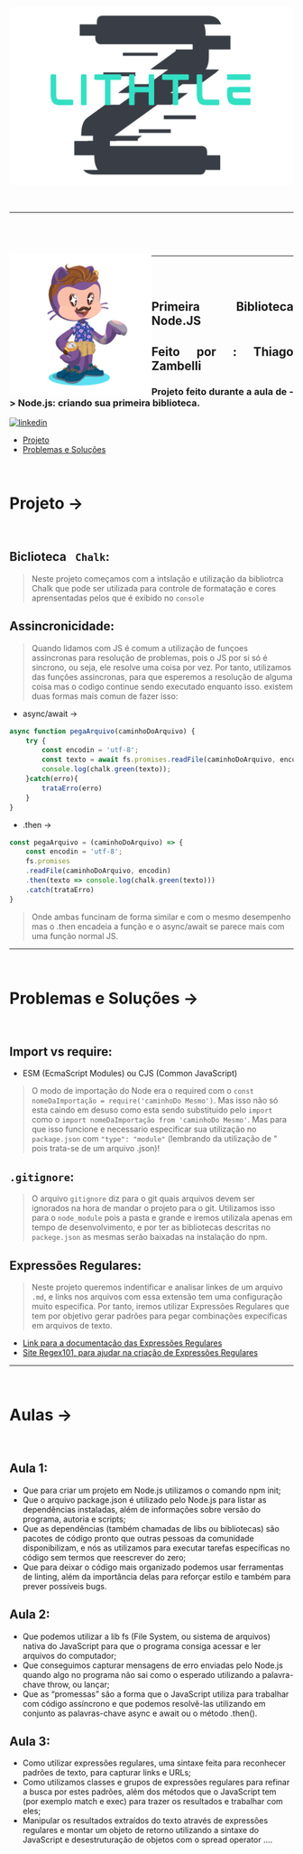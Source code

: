 <div align="center">

![Alt text](assets/logoLithtleZ.svg)

&nbsp;

---

&nbsp;




&nbsp;

---
</div>


<img align="left" width="50%" style="margin-top:-20px" src="assets/eu.png">

</br>
</br>

<div dsplay="inline-block">

<h2 align="justify">Primeira Biblioteca Node.JS</h2>
<h2 align="justify">Feito por : Thiago Zambelli</h2>
<h3 align="justify">Projeto feito durante a aula de -> Node.js: criando sua primeira biblioteca.</h3>
 
  <a href="https://www.linkedin.com/in/thiagozambelli">
    <img width="80px" src="https://i.ibb.co/RyZx12b/linkedin.png" alt="linkedin" style="vertical-align:top;">
  </a>

</div>

- [Projeto](#projeto)
- [Problemas e Soluções](#problemas__solucoes)

&nbsp;

# Projeto -> <div id='projeto'>

&nbsp;

## Biclioteca ` Chalk`:
> Neste projeto começamos com a intslação e utilização da bibliotrca Chalk que pode ser utilizada para controle de formatação e cores aprensentadas pelos que é exibido no `console`

## Assincronicidade:
> Quando lidamos com JS é comum a utilização de funçoes assincronas para resolução de problemas, pois o JS por si só é sincrono, ou seja, ele resolve uma coisa por vez. Por tanto, utilizamos das funções assincronas, para que esperemos a resolução de alguma coisa mas o codigo continue sendo executado enquanto isso. existem duas formas mais comun de fazer isso:
  - async/await ->
  ~~~JavaScript
  async function pegaArquivo(caminhoDoArquivo) {
      try {
          const encodin = 'utf-8';
          const texto = await fs.promises.readFile(caminhoDoArquivo, encodin);
          console.log(chalk.green(texto));
      }catch(erro){
          trataErro(erro)
      }
  }
  ~~~

  - .then ->
  ~~~JavaScript
  const pegaArquivo = (caminhoDoArquivo) => {
      const encodin = 'utf-8';
      fs.promises
      .readFile(caminhoDoArquivo, encodin)
      .then(texto => console.log(chalk.green(texto)))
      .catch(trataErro)
  }
  ~~~

> Onde ambas funcinam de forma similar e com o mesmo desempenho mas o .then encadeia a função e o async/await se parece mais com uma função normal JS.

---

&nbsp;

# Problemas e Soluções -> <div id='problemas__solucoes'>

&nbsp;


## Import vs require:
  - ESM (EcmaScript Modules) ou CJS (Common JavaScript) 
> O modo de importação do Node era o required com o `const nomeDaImportação = require('caminhoDo Mesmo')`. Mas isso não só esta caindo em desuso como esta sendo substituido pelo `import` como o `import nomeDaImportação from 'caminhoDo Mesmo'`. Mas para que isso funcione e necessario especificar sua utilização no `package.json` com `"type": "module"` (lembrando da utilização de " pois trata-se de um arquivo .json)!


## `.gitignore`:
> O arquivo `gitignore` diz para o git quais arquivos devem ser ignorados na hora de mandar o projeto para o git. Utilizamos isso para o `node_module` pois a pasta e grande e iremos utilizala apenas em tempo de desenvolvimento, e por ter as bibliotecas descritas no `packege.json` as mesmas serão baixadas na instalação do npm.

## Expressões Regulares:
> Neste projeto queremos indentificar e analisar linkes de um arquivo `.md`, e links nos arquivos com essa extensão tem uma configuração muito especifica. Por tanto, iremos utilizar Expressões Regulares que tem por objetivo gerar padrões para pegar combinações expecificas em arquivos de texto.
  - [Link para a documentação das Expressões Regulares](https://developer.mozilla.org/pt-BR/docs/Web/JavaScript/Guide/Regular_Expressions)
  - [Site Regex101, para ajudar na criação de Expressões Regulares](https://regex101.com/)

---

&nbsp;

# Aulas -> <div id='aulas'>

&nbsp;

## Aula 1:

- Que para criar um projeto em Node.js utilizamos o comando npm init;
- Que o arquivo package.json é utilizado pelo Node.js para listar as dependências instaladas, além de informações sobre versão do programa, autoria e scripts;
- Que as dependências (também chamadas de libs ou bibliotecas) são pacotes de código pronto que outras pessoas da comunidade disponibilizam, e nós as utilizamos para executar tarefas específicas no código sem termos que reescrever do zero;
- Que para deixar o código mais organizado podemos usar ferramentas de linting, além da importância delas para reforçar estilo e também para prever possíveis bugs.

## Aula 2:

- Que podemos utilizar a lib fs (File System, ou sistema de arquivos) nativa do JavaScript para que o programa consiga acessar e ler arquivos do computador;
- Que conseguimos capturar mensagens de erro enviadas pelo Node.js quando algo no programa não sai como o esperado utilizando a palavra-chave throw, ou lançar;
- Que as “promessas” são a forma que o JavaScript utiliza para trabalhar com código assíncrono e que podemos resolvê-las utilizando em conjunto as palavras-chave async e await ou o método .then().

## Aula 3:

- Como utilizar expressões regulares, uma sintaxe feita para reconhecer padrões de texto, para capturar links e URLs;
- Como utilizamos classes e grupos de expressões regulares para refinar a busca por estes padrões, além dos métodos que o JavaScript tem (por exemplo match e exec) para trazer os resultados e trabalhar com eles;
- Manipular os resultados extraídos do texto através de expressões regulares e montar um objeto de retorno utilizando a sintaxe do JavaScript e desestruturação de objetos com o spread operator ....